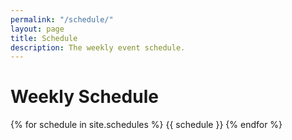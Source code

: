 ```yaml
---
permalink: "/schedule/"
layout: page
title: Schedule
description: The weekly event schedule.
---
```


# Weekly Schedule

{% for schedule in site.schedules %}
{{ schedule }}
{% endfor %}
